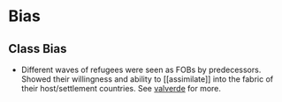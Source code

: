 # Bias

## Class Bias
- Different waves of refugees were seen as FOBs by predecessors. Showed their willingness and ability to [[assimilate]] into the fabric of their host/settlement countries. See [valverde](005.Authors/valverde.md) for more. 